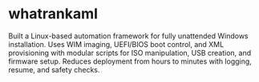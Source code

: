 # whatrankamI
Built a Linux-based automation framework for fully unattended Windows installation. Uses WIM imaging, UEFI/BIOS boot control, and XML provisioning with modular scripts for ISO manipulation, USB creation, and firmware setup. Reduces deployment from hours to minutes with logging, resume, and safety checks.
